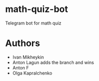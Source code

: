 # math-quiz-bot
Telegram bot for math quiz

# Authors

- Ivan Mikheykin
- Anton Lagun adds the branch and wins
- Anton F
- Olga Kapralchenko